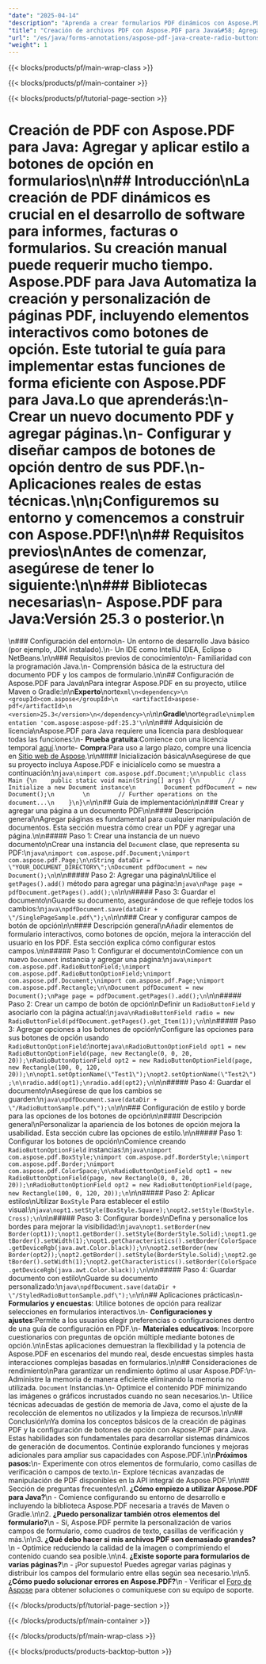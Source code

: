 ```yaml
---
"date": "2025-04-14"
"description": "Aprenda a crear formularios PDF dinámicos con Aspose.PDF para Java. Esta guía explica cómo añadir y aplicar estilos a botones de opción para que sus documentos sean interactivos."
"title": "Creación de archivos PDF con Aspose.PDF para Java&#58; Agregar y aplicar estilo a botones de opción en formularios"
"url": "/es/java/forms-annotations/aspose-pdf-java-create-radio-buttons/"
"weight": 1
---
```


{{< blocks/products/pf/main-wrap-class >}}

{{< blocks/products/pf/main-container >}}

{{< blocks/products/pf/tutorial-page-section >}}
# Creación de PDF con Aspose.PDF para Java: Agregar y aplicar estilo a botones de opción en formularios\n\n## Introducción\nLa creación de PDF dinámicos es crucial en el desarrollo de software para informes, facturas o formularios. Su creación manual puede requerir mucho tiempo. **Aspose.PDF para Java** Automatiza la creación y personalización de páginas PDF, incluyendo elementos interactivos como botones de opción. Este tutorial te guía para implementar estas funciones de forma eficiente con Aspose.PDF para Java.**Lo que aprenderás:**\n- Crear un nuevo documento PDF y agregar páginas.\n- Configurar y diseñar campos de botones de opción dentro de sus PDF.\n- Aplicaciones reales de estas técnicas.\n\n¡Configuremos su entorno y comencemos a construir con Aspose.PDF!\n\n## Requisitos previos\nAntes de comenzar, asegúrese de tener lo siguiente:\n\n### Bibliotecas necesarias\n- **Aspose.PDF para Java**:Versión 25.3 o posterior.\n  
\n### Configuración del entorno\n- Un entorno de desarrollo Java básico (por ejemplo, JDK instalado).\n- Un IDE como IntelliJ IDEA, Eclipse o NetBeans.\n\n### Requisitos previos de conocimiento\n- Familiaridad con la programación Java.\n- Comprensión básica de la estructura del documento PDF y los campos de formulario.\n\n## Configuración de Aspose.PDF para Java\nPara integrar Aspose.PDF en su proyecto, utilice Maven o Gradle:\n\n**Experto**\norte```xml\n<dependency>\n    <groupId>com.aspose</groupId>\n    <artifactId>aspose-pdf</artifactId>\n    <version>25.3</version>\n</dependency>\n```\n\n**Gradle**\norte```gradle\nimplementation 'com.aspose:aspose-pdf:25.3'\n```\n\n### Adquisición de licencia\nAspose.PDF para Java requiere una licencia para desbloquear todas las funciones:\n- **Prueba gratuita**:Comience con una licencia temporal [aquí](https://purchase.aspose.com/temporary-license/).\norte- **Compra**:Para uso a largo plazo, compre una licencia en [Sitio web de Aspose](https://purchase.aspose.com/buy).\n\n#### Inicialización básica\nAsegúrese de que su proyecto incluya Aspose.PDF e inicialícelo como se muestra a continuación:\n```java\nimport com.aspose.pdf.Document;\n\npublic class Main {\n    public static void main(String[] args) {\n        // Initialize a new Document instance\n        Document pdfDocument = new Document();\n        \n        // Further operations on the document...\n    }\n}\n```\n\n## Guía de implementación\n\n### Crear y agregar una página a un documento PDF\n\n#### Descripción general\nAgregar páginas es fundamental para cualquier manipulación de documentos. Esta sección muestra cómo crear un PDF y agregar una página.\n\n##### Paso 1: Crear una instancia de un nuevo documento\nCrear una instancia del `Document` clase, que representa su PDF:\n```java\nimport com.aspose.pdf.Document;\nimport com.aspose.pdf.Page;\n\nString dataDir = \"YOUR_DOCUMENT_DIRECTORY\";\nDocument pdfDocument = new Document();\n```\n\n##### Paso 2: Agregar una página\nUtilice el `getPages().add()` método para agregar una página:\n```java\nPage page = pdfDocument.getPages().add();\n```\n\n##### Paso 3: Guardar el documento\nGuarde su documento, asegurándose de que refleje todos los cambios:\n```java\npdfDocument.save(dataDir + \"/SinglePageSample.pdf\");\n```\n\n### Crear y configurar campos de botón de opción\n\n#### Descripción general\nAñadir elementos de formulario interactivos, como botones de opción, mejora la interacción del usuario en los PDF. Esta sección explica cómo configurar estos campos.\n\n##### Paso 1: Configurar el documento\nComience con un nuevo `Document` instancia y agregar una página:\n```java\nimport com.aspose.pdf.RadioButtonField;\nimport com.aspose.pdf.RadioButtonOptionField;\nimport com.aspose.pdf.Document;\nimport com.aspose.pdf.Page;\nimport com.aspose.pdf.Rectangle;\n\nDocument pdfDocument = new Document();\nPage page = pdfDocument.getPages().add();\n```\n\n##### Paso 2: Crear un campo de botón de opción\nDefinir un `RadioButtonField` y asociarlo con la página actual:\n```java\nRadioButtonField radio = new RadioButtonField(pdfDocument.getPages().get_Item(1));\n```\n\n##### Paso 3: Agregar opciones a los botones de opción\nConfigure las opciones para sus botones de opción usando `RadioButtonOptionField`:\norte```java\nRadioButtonOptionField opt1 = new RadioButtonOptionField(page, new Rectangle(0, 0, 20, 20));\nRadioButtonOptionField opt2 = new RadioButtonOptionField(page, new Rectangle(100, 0, 120, 20));\n\nopt1.setOptionName(\"Test1\");\nopt2.setOptionName(\"Test2\");\n\nradio.add(opt1);\nradio.add(opt2);\n```\n\n##### Paso 4: Guardar el documento\nAsegúrese de que los cambios se guarden:\n```java\npdfDocument.save(dataDir + \"/RadioButtonSample.pdf\");\n```\n\n### Configuración de estilo y borde para las opciones de los botones de opción\n\n#### Descripción general\nPersonalizar la apariencia de los botones de opción mejora la usabilidad. Esta sección cubre las opciones de estilo.\n\n##### Paso 1: Configurar los botones de opción\nComience creando `RadioButtonOptionField` instancias:\n```java\nimport com.aspose.pdf.BoxStyle;\nimport com.aspose.pdf.BorderStyle;\nimport com.aspose.pdf.Border;\nimport com.aspose.pdf.ColorSpace;\n\nRadioButtonOptionField opt1 = new RadioButtonOptionField(page, new Rectangle(0, 0, 20, 20));\nRadioButtonOptionField opt2 = new RadioButtonOptionField(page, new Rectangle(100, 0, 120, 20));\n```\n\n##### Paso 2: Aplicar estilos\nUtilizar `BoxStyle` Para establecer el estilo visual:\n```java\nopt1.setStyle(BoxStyle.Square);\nopt2.setStyle(BoxStyle.Cross);\n```\n\n##### Paso 3: Configurar bordes\nDefina y personalice los bordes para mejorar la visibilidad:\n```java\nopt1.setBorder(new Border(opt1));\nopt1.getBorder().setStyle(BorderStyle.Solid);\nopt1.getBorder().setWidth(1);\nopt1.getCharacteristics().setBorder(ColorSpace.getDeviceRgb(java.awt.Color.black));\n\nopt2.setBorder(new Border(opt2));\nopt2.getBorder().setStyle(BorderStyle.Solid);\nopt2.getBorder().setWidth(1);\nopt2.getCharacteristics().setBorder(ColorSpace.getDeviceRgb(java.awt.Color.black));\n```\n\n##### Paso 4: Guardar documento con estilo\nGuarde su documento personalizado:\n```java\npdfDocument.save(dataDir + \"/StyledRadioButtonSample.pdf\");\n```\n\n## Aplicaciones prácticas\n- **Formularios y encuestas**: Utilice botones de opción para realizar selecciones en formularios interactivos.\n- **Configuraciones y ajustes**:Permite a los usuarios elegir preferencias o configuraciones dentro de una guía de configuración en PDF.\n- **Materiales educativos**: Incorpore cuestionarios con preguntas de opción múltiple mediante botones de opción.\n\nEstas aplicaciones demuestran la flexibilidad y la potencia de Aspose.PDF en escenarios del mundo real, desde encuestas simples hasta interacciones complejas basadas en formularios.\n\n## Consideraciones de rendimiento\nPara garantizar un rendimiento óptimo al usar Aspose.PDF:\n- Administre la memoria de manera eficiente eliminando la memoria no utilizada. `Document` Instancias.\n- Optimice el contenido PDF minimizando las imágenes o gráficos incrustados cuando no sean necesarios.\n- Utilice técnicas adecuadas de gestión de memoria de Java, como el ajuste de la recolección de elementos no utilizados y la limpieza de recursos.\n\n## Conclusión\nYa domina los conceptos básicos de la creación de páginas PDF y la configuración de botones de opción con Aspose.PDF para Java. Estas habilidades son fundamentales para desarrollar sistemas dinámicos de generación de documentos. Continúe explorando funciones y mejoras adicionales para ampliar sus capacidades con Aspose.PDF.\n\n**Próximos pasos:**\n- Experimente con otros elementos de formulario, como casillas de verificación o campos de texto.\n- Explore técnicas avanzadas de manipulación de PDF disponibles en la API integral de Aspose.PDF.\n\n## Sección de preguntas frecuentes\n1. **¿Cómo empiezo a utilizar Aspose.PDF para Java?**\n - Comience configurando su entorno de desarrollo e incluyendo la biblioteca Aspose.PDF necesaria a través de Maven o Gradle.\n\n2. **¿Puedo personalizar también otros elementos del formulario?**\n - Sí, Aspose.PDF permite la personalización de varios campos de formulario, como cuadros de texto, casillas de verificación y más.\n\n3. **¿Qué debo hacer si mis archivos PDF son demasiado grandes?**\n - Optimice reduciendo la calidad de la imagen o comprimiendo el contenido cuando sea posible.\n\n4. **¿Existe soporte para formularios de varias páginas?**\n - ¡Por supuesto! Puedes agregar varias páginas y distribuir los campos del formulario entre ellas según sea necesario.\n\n5. **¿Cómo puedo solucionar errores en Aspose.PDF?**\n - Verificar el [Foro de Aspose](https://forum.aspose.com/c/pdf/10) para obtener soluciones o comuníquese con su equipo de soporte.

{{< /blocks/products/pf/tutorial-page-section >}}

{{< /blocks/products/pf/main-container >}}

{{< /blocks/products/pf/main-wrap-class >}}

{{< blocks/products/products-backtop-button >}}
